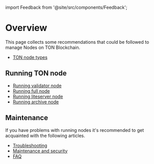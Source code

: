 import Feedback from '@site/src/components/Feedback';

# Overview

This page collects some recommendations that could be followed to manage Nodes on TON Blockchain.

* [TON node types](/v3/documentation/infra/nodes/node-types)

## Running TON node

* [Running validator node](/v3/guidelines/nodes/running-nodes/validator-node)
* [Running full node](/v3/guidelines/nodes/running-nodes/full-node)
* [Running liteserver node](/v3/guidelines/nodes/running-nodes/liteserver-node)
* [Running archive node](/v3/guidelines/nodes/running-nodes/archive-node)

## Maintenance

If you have problems with running nodes it's recommended to get acquainted with the following articles.

* [Troubleshooting](/v3/guidelines/nodes/nodes-troubleshooting)
* [Maintenance and security](/v3/guidelines/nodes/node-maintenance-and-security)
* [FAQ](/v3/guidelines/nodes/faq)


<Feedback />


